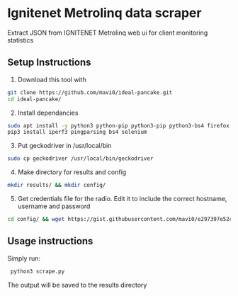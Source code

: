 # Ignitenet Metrolinq data scraper

Extract JSON from IGNITENET Metrolinq web ui for client monitoring statistics

## Setup Instructions

1. Download this tool with
```bash
git clone https://github.com/mavi0/ideal-pancake.git
cd ideal-pancake/
```
2. Install dependancies
```bash
sudo apt install -y python3 python-pip python3-pip python3-bs4 firefox vim wget
pip3 install iperf3 pingparsing bs4 selenium
```
3. Put geckodriver in /usr/local/bin
```bash
sudo cp geckodriver /usr/local/bin/geckodriver
```
4. Make directory for results and config
```bash
mkdir results/ && mkdir config/
```
5. Get credentials file for the radio. Edit it to include the correct hostname, username and password
```bash
cd config/ && wget https://gist.githubusercontent.com/mavi0/e297397e52cd613f7b96228164000e4e/raw/cdd6b9a256473eba3afe1c6de998946f91360a4b/credentials.json && vi credentials.json
```

## Usage instructions

Simply run:
```bash
 python3 scrape.py
 ```
The output will be saved to the results directory
